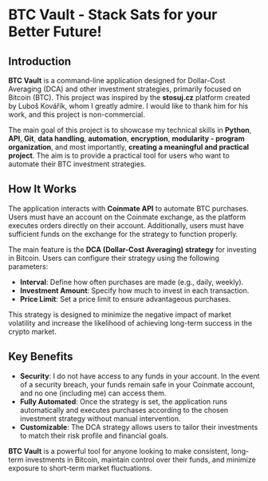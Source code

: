 # BTC Vault - Stack Sats for your Better Future!

## Introduction
**BTC Vault** is a command-line application designed for Dollar-Cost Averaging (DCA) and other investment strategies, primarily focused on Bitcoin (BTC). This project was inspired by the **stosuj.cz** platform created by Luboš Kovářík, whom I greatly admire. I would like to thank him for his work, and this project is non-commercial.

The main goal of this project is to showcase my technical skills in **Python**, **API**, **Git**, **data handling**, **automation**, **encryption**, **modularity - program organization**, and most importantly, **creating a meaningful and practical project**. The aim is to provide a practical tool for users who want to automate their BTC investment strategies.

## How It Works
The application interacts with **Coinmate API** to automate BTC purchases. Users must have an account on the Coinmate exchange, as the platform executes orders directly on their account. Additionally, users must have sufficient funds on the exchange for the strategy to function properly.

The main feature is the **DCA (Dollar-Cost Averaging) strategy** for investing in Bitcoin. Users can configure their strategy using the following parameters:
- **Interval**: Define how often purchases are made (e.g., daily, weekly).
- **Investment Amount**: Specify how much to invest in each transaction.
- **Price Limit**: Set a price limit to ensure advantageous purchases.

This strategy is designed to minimize the negative impact of market volatility and increase the likelihood of achieving long-term success in the crypto market.

## Key Benefits
- **Security**: I do not have access to any funds in your account. In the event of a security breach, your funds remain safe in your Coinmate account, and no one (including me) can access them.
- **Fully Automated**: Once the strategy is set, the application runs automatically and executes purchases according to the chosen investment strategy without manual intervention.
- **Customizable**: The DCA strategy allows users to tailor their investments to match their risk profile and financial goals.

**BTC Vault** is a powerful tool for anyone looking to make consistent, long-term investments in Bitcoin, maintain control over their funds, and minimize exposure to short-term market fluctuations.
